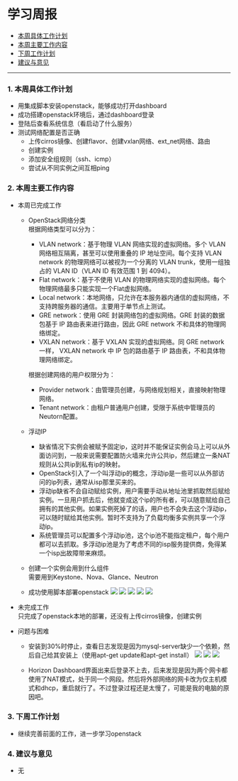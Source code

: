 # 学习周报
* [本周具体工作计划](#本周具体工作计划)
* [本周主要工作内容](#本周主要工作内容)
* [下周工作计划](#下周工作计划)
* [建议与意见](#建议与意见)

---

<h3 id="本周具体工作计划">1. 本周具体工作计划</h3>  

* 用集成脚本安装openstack，能够成功打开dashboard
* 成功搭建openstack环境后，通过dashboard登录
* 登陆后查看系统信息（看启动了什么服务）
* 测试网络配置是否正确
	* 上传cirros镜像、创建flavor、创建vxlan网络、ext_net网络、路由
	* 创建实例
	* 添加安全组规则（ssh、icmp）
	* 尝试从不同实例之间互相ping

<h3 id="本周主要工作内容">2. 本周主要工作内容</h3>  

* 本周已完成工作  
    + OpenStack网络分类  
        根据网络类型可以分为：  
        + VLAN network：基于物理 VLAN 网络实现的虚拟网络。多个 VLAN 网络相互隔离，甚至可以使用重叠的 IP 地址空间。每个支持 VLAN network 的物理网络可以被视为一个分离的 VLAN trunk，使用一组独占的 VLAN ID（VLAN ID 有效范围 1 到 4094）。
        + Flat network：基于不使用 VLAN 的物理网络实现的虚拟网络。每个物理网络最多只能实现一个Flat虚拟网络。
        + Local network：本地网络，只允许在本服务器内通信的虚拟网络，不支持跨服务器的通信。主要用于单节点上测试。
        + GRE network：使用 GRE 封装网络包的虚拟网络。GRE 封装的数据包基于 IP 路由表来进行路由，因此 GRE network 不和具体的物理网络绑定。
        + VXLAN network：基于 VXLAN 实现的虚拟网络。同 GRE network 一样， VXLAN network 中 IP 包的路由基于 IP 路由表，不和具体物理网络绑定。  

        根据创建网络的用户权限分为：
        + Provider network：由管理员创建，与网络规划相关，直接映射物理网络。
        + Tenant network：由租户普通用户创建，受限于系统中管理员的Neutorn配置。  

    + 浮动IP  
        + 缺省情况下实例会被赋予固定ip，这时并不能保证实例会马上可以从外面访问到，一般来说需要配置防火墙来允许公共ip，然后建立一条NAT规则从公共ip到私有ip的映射。
        + OpenStack引入了一个叫浮动ip的概念，浮动ip是一些可以从外部访问的ip列表，通常从isp那里买来的。
        + 浮动ip缺省不会自动赋给实例，用户需要手动从地址池里抓取然后赋给实例。一旦用户抓去后，他就变成这个ip的所有者，可以随意赋给自己拥有的其他实例。如果实例死掉了的话，用户也不会失去这个浮动ip，可以随时赋给其他实例。暂时不支持为了负载均衡多实例共享一个浮动ip。
        + 系统管理员可以配置多个浮动ip池，这个ip池不能指定租户，每个用户都可以去抓取。多浮动ip池是为了考虑不同的isp服务提供商，免得某一个isp出故障带来麻烦。  

    + 创建一个实例会用到什么组件  
        需要用到Keystone、Nova、Glance、Neutron  

    + 成功使用脚本部署openstack
        ![](../assets/houhxpictures/task2-09.PNG)
        ![](../assets/houhxpictures/task2-11.PNG)
        ![](../assets/houhxpictures/task2-13.PNG)
        ![](../assets/houhxpictures/task2-14.PNG)
        ![](../assets/houhxpictures/task2-15.PNG)

* 未完成工作  
    只完成了openstack本地的部署，还没有上传cirros镜像，创建实例  

* 问题与困难  
    + 安装到30%时停止，查看日志发现是因为mysql-server缺少一个依赖，然后自己给其安装上（使用apt-get update和apt-get install）
        ![](../assets/houhxpictures/task2-08-error.PNG)
        ![](../assets/houhxpictures/task2-08-solution.PNG)
        ![](../assets/houhxpictures/task2-08-solution2.PNG)

    + Horizon Dashboard界面出来后登录不上去，后来发现是因为两个网卡都使用了NAT模式，处于同一个网段。然后将外部网络的网卡改为仅主机模式和dhcp，重启就行了。不过登录过程还是太慢了，可能是我的电脑的原因吧。
        

<h3 id="下周工作计划">3. 下周工作计划</h3>  

+ 继续完善前面的工作，进一步学习openstack

<h3 id="建议与意见">4. 建议与意见</h3>  

+ 无